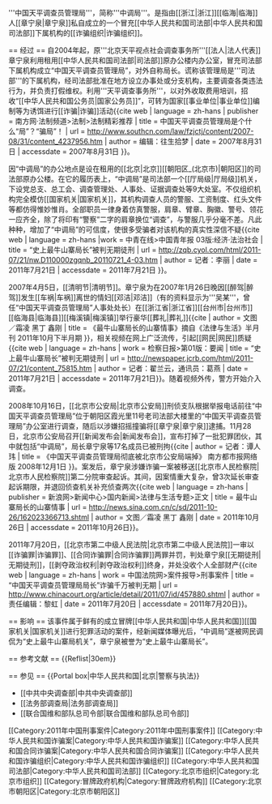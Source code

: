 '''中国天平调查员管理局'''，简称'''中调局'''。是指由[[浙江|浙江]][[临海|临海]]人[[章宁泉|章宁泉]]私自成立的一个冒充[[中华人民共和国司法部|中华人民共和国司法部]]下属机构的[[诈骗组织|诈骗组织]]。

== 经过 ==
自2004年起，原'''北京天平视点社会调查事务所'''[[法人|法人代表]]章宁泉利用租用[[中华人民共和国司法部|司法部]]原办公楼内办公室，冒充司法部下属机构成立“中国天平调查员管理局”，对外自称局长。谎称该管理局是'''司法部'''的下属机构，经司法部批准在地方设立办事处或分支机构，主要调查各类违法行为，并负责打假维权。利用'''天平调查事务所'''，以对外收取费用培训，招收“[[中华人民共和国公务员|国家公务员]]”，可转为国家[[事业单位|事业单位]]编制等为诱饵进行[[诈骗|诈骗]]活动<ref>{{cite web | language = zh-hans | publisher = 南方网·法制频道>法制>法制精彩推荐 | title = 中国天平调查员管理局是个什么“局”？“骗局”！ | url = http://www.southcn.com/law/fzjctj/content/2007-08/31/content_4237956.htm | author = 编辑：往生拾梦 | date = 2007年8月31日 | accessdate = 2007年8月31日 }}</ref>。

因“中调局”的办公地点是设在租用的[[北京|北京]][[朝阳区_(北京市)|朝阳区]]的司法部原办公楼。在它的履历表上，“中调局”是司法部一个[[厅局级|厅局级]]机关，下设党总支、总工会、调查管理处、人事处、证据调查处等9大处室。不仅组织机构完全模仿[[国家机关|国家机关]]，其机构调查人员的警服、工资制度、红头文件等都仿得惟妙惟肖。全部职员一律身着仿真警服，肩章、臂章、胸徽、警号、领花一应齐全，除了将印有“警察”二字的肩章换位“调查”，与警服几乎分毫不差。凡此种种，增加了“中调局”的可信度，使很多受骗者对该机构的真实性深信不疑<ref>{{cite web | language = zh-hans |work = 中青在线>中国青年报 03版:经济·法治社会 | title = “史上最牛山寨局长”被判无期徒刑 | url = http://zqb.cyol.com/html/2011-07/21/nw.D110000zgqnb_20110721_4-03.htm | author = 记者：李丽 | date = 2011年7月21日 | accessdate = 2011年7月21日 }}</ref>。

2007年4月5日，[[清明节|清明节]]。章宁泉为在2007年1月26日晚因[[醉驾|醉驾]]发生[[车祸|车祸]]离世的情妇[[邓洁|邓洁]]（有的资料显示为'''吴某'''，曾任“中国天平调查员管理局”人事处处长）在[[浙江省|浙江省]][[台州市|台州市]][[临海县|临海县]][[梅溪镇|梅溪镇]]举行豪华[[葬礼|葬礼]]<ref>{{cite | author = 文图／霜凌 黑丁 鑫刚 | title = 《最牛山寨局长的山寨情事》摘自《法律与生活》半月刊 2011年10月下半月期 }}</ref>，相关视频在网上广泛流传，引起[[网民|网民]]质疑<ref>{{cite web | language = zh-hans | work = 检察日报>第01版：要闻 | title = “史上最牛山寨局长”被判无期徒刑 | url = http://newspaper.jcrb.com/html/2011-07/21/content_75815.htm | author = 记者：翟兰云，通讯员：葛燕 | date = 2011年7月21日 | accessdate = 2011年7月21日}}</ref>。随着视频外传，警方开始介入调查。

2008年10月16日，[[北京市公安局|北京市公安局]]刑侦支队根据举报电话前往“中国天平调查员管理局”位于朝阳区霞光里11号老司法部大楼里的“中国天平调查员管理局”办公室进行调查，随后以涉嫌招摇撞骗将[[章宁泉|章宁泉]]逮捕。11月28日，北京市公安局召开[[新闻发布会|新闻发布会]]，宣布打掉了一批犯罪团伙，其中就包括“中调局”，局长章宁泉等17名成员已被刑拘<ref>{{cite | author = 记者：谭人玮 | title = 《中国天平调查员管理局彻底被北京市公安局端掉》 南方都市报网络版 2008年12月1日 }}</ref>。案发后，章宁泉涉嫌诈骗一案被移送[[北京市人民检察院|北京市人民检察院]]第二分院审查起诉。其间，因案情重大复杂，曾3次延长审查起诉期限，并退回侦查机关补充侦查两次<ref>{{cite web | language = zh-hans | publisher = 新浪网>新闻中心>国内新闻>法律与生活专题>正文 | title = 最牛山寨局长的山寨情事 | url = http://news.sina.com.cn/c/sd/2011-10-26/162023366713.shtml | author = 文图／霜凌 黑丁 鑫刚 | date = 2011年10月26日 | accessdate = 2011年10月26日}}</ref>。

2011年7月20日，[[北京市第二中级人民法院|北京市第二中级人民法院]]一审以[[诈骗罪|诈骗罪]]、[[合同诈骗罪|合同诈骗罪]]两罪并罚，判处章宁泉[[无期徒刑|无期徒刑]]，[[剥夺政治权利|剥夺政治权利]]终身，并处没收个人全部财产<ref>{{cite web | language = zh-hans | work = 中国法院网>案件报导>刑事案件 | title = “中国天平调查员管理局局长”诈骗千万被判无期 | url = http://www.chinacourt.org/article/detail/2011/07/id/457880.shtml | author = 责任编辑：黎虹 | date = 2011年7月20日 | accessdate = 2011年7月20日}}</ref>。

== 影响 ==
该事件属于鲜有的成立冒牌[[中华人民共和国|中华人民共和国]][[国家机关|国家机关]]进行犯罪活动的案件，经新闻媒体曝光后，“中调局”遂被网民调侃为“史上最牛山寨局机关”，章宁泉被誉为“史上最牛山寨局长”。

== 参考文献 ==
{{Reflist|30em}}

== 参见 ==
{{Portal box|中华人民共和国|北京|警察与执法}}
* [[中共中央调查部|中共中央调查部]]
* [[法务部调查局|法务部调查局]]
* [[联合国维和部队总司令部|联合国维和部队总司令部]]

[[Category:2011年中国刑事案件|Category:2011年中国刑事案件]]
[[Category:中华人民共和国诈骗案|Category:中华人民共和国诈骗案]]
[[Category:中华人民共和国合同诈骗案|Category:中华人民共和国合同诈骗案]]
[[Category:中华人民共和国诈骗组织|Category:中华人民共和国诈骗组织]]
[[Category:中华人民共和国司法部|Category:中华人民共和国司法部]]
[[Category:北京市组织|Category:北京市组织]]
[[Category:冒牌政府机构|Category:冒牌政府机构]]
[[Category:北京市朝阳区|Category:北京市朝阳区]]